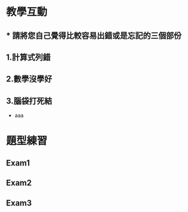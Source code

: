 # 教學互動 
## * 請將您自己覺得比較容易出錯或是忘記的三個部份
## 1.計算式列錯
## 2.數學沒學好
## 3.腦袋打死結
- aaa
# 題型練習

## Exam1

## Exam2

## Exam3
